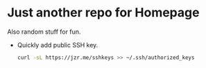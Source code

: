 # Just another repo for Homepage

Also random stuff for fun.

- Quickly add public SSH key.

  ```bash
  curl -sL https://jzr.me/sshkeys >> ~/.ssh/authorized_keys
  ```
